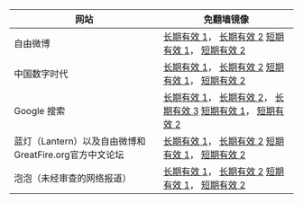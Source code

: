<table>
    <thead>
        <tr>
            <th>网站</th>
            <th>免翻墙镜像</th>
        </tr>
    </thead>
    <tbody>    
        <tr>
            <td>自由微博</td>
            <td>            
                <a href="https://mirrors-static.lo.cal/Akamai/f/" target="_BLANK">长期有效 1</a>，            
                <a href="https://mirrors-static.lo.cal/DreamHost/freeweibo/index.html" target="_BLANK">长期有效 2</a>            
                <a href="https://" target="_BLANK">短期有效 1</a>，            
                <a href="https://" target="_BLANK">短期有效 2</a>
            </td>
        </tr>    
        <tr>
            <td>中国数字时代</td>
            <td>            
                <a href="https://mirrors-static.lo.cal/Akamai/c/" target="_BLANK">长期有效 1</a>，            
                <a href="https://mirrors-static.lo.cal/DreamHost/cdt/index.html" target="_BLANK">长期有效 2</a>            
                <a href="https://" target="_BLANK">短期有效 1</a>，            
                <a href="https://" target="_BLANK">短期有效 2</a>
            </td>
        </tr>    
        <tr>
            <td>Google 搜索</td>
            <td>            
                <a href="https://edgecastcdn.net/00107ED/g/" target="_BLANK">长期有效 1</a>，            
                <a href="https://mirrors-static.lo.cal/Akamai/g/" target="_BLANK">长期有效 2</a>，            
                <a href="https://mirrors-static.lo.cal/DreamHost/goo/index.html" target="_BLANK">长期有效 3</a>            
                <a href="https://" target="_BLANK">短期有效 1</a>，            
                <a href="https://" target="_BLANK">短期有效 2</a>
            </td>
        </tr>    
        <tr>
            <td>蓝灯（Lantern）以及自由微博和GreatFire.org官方中文论坛</td>
            <td>            
                <a href="https://mirrors-static.lo.cal/Akamai/l/" target="_BLANK">长期有效 1</a>，            
                <a href="https://mirrors-static.lo.cal/DreamHost/lantern/index.html" target="_BLANK">长期有效 2</a>            
                <a href="https://" target="_BLANK">短期有效 1</a>，            
                <a href="https://" target="_BLANK">短期有效 2</a>
            </td>
        </tr>    
        <tr>
            <td>泡泡（未经审查的网络报道）</td>
            <td>            
                <a href="https://mirrors-static.lo.cal/Akamai/p/" target="_BLANK">长期有效 1</a>，            
                <a href="https://mirrors-static.lo.cal/DreamHost/paopao/index.html" target="_BLANK">长期有效 2</a>            
                <a href="https://" target="_BLANK">短期有效 1</a>，            
                <a href="https://" target="_BLANK">短期有效 2</a>
            </td>
        </tr>
    </tbody>
</table>
